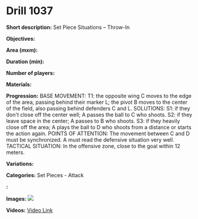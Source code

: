 # Drill 1037

**Short description:**
Set Piece Situations – Throw-In

**Objectives:**


**Area (mxm):**


**Duration (min):**


**Number of players:**


**Materials:**


**Progression:**
BASE MOVEMENT: T1: the opposite wing C moves to the edge of the area, passing behind their marker L; the pivot B moves to the center of the field, also passing behind defenders C and L. SOLUTIONS: S1: if they don't close off the center well; A passes the ball to C who shoots. S2: if they leave space in the center; A passes to B who shoots. S3: if they heavily close off the area; A plays the ball to D who shoots from a distance or starts the action again. POINTS OF ATTENTION: The movement between C and D must be synchronized. A must read the defensive situation very well. TACTICAL SITUATION: In the offensive zone, close to the goal within 12 meters.

**Variations:**


**Categories:**
Set Pieces - Attack

**:**


**Images:**
![](https://www.coachingfutsal.com/\images\40b8a2a1ded75638730b180e5f442b859f9757eea241d7f24d538df65496a89f612187cdf64df44f2862ffe7595fee5f3709d7d32195a0df76abec5ca86848d851c827d939b11.jpg)

**Videos:**
[Video Link](https://www.youtube.com/embed/pUzllQ_Sqig)

